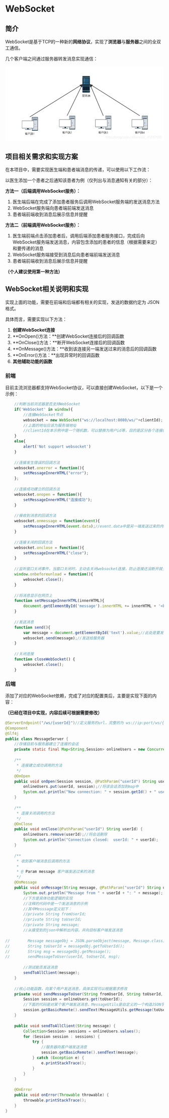 # WebSocket

## 简介

WebSocket是基于TCP的一种新的**网络协议**，实现了**浏览器**与**服务器**之间的全双工通信。

几个客户端之间通过服务器转发消息实现通信：

<img src="任喆轩.assets\websocket网络结构.png" style="zoom: 80%;" />



## 项目相关需求和实现方案

在本项目中，需要实现医生端和患者端消息的传递，可以使用以下工作流：

以医生添加一个患者之后通知该患者为例（仅列出与消息通知有关的部分）：

**方法一（后端调用WebSocket服务）：**

1. 医生端后端在完成了添加患者服务后调用WebSocket服务端的发送消息方法
2. WebSocket服务端向患者端前端发送消息
3. 患者端前端收到消息后展示信息并提醒

**方法二（前端调用WebSocket服务）：**

1. 医生端前端点击添加患者后，调用后端添加患者服务接口，完成后向WebSocket服务端发送消息，内容包含添加的患者的信息（根据需要来定）和要传递的消息
2. WebSocket服务端接受到消息后向患者端前端发送消息
3. 患者端前端收到消息后展示信息并提醒

**（个人建议使用第一种方法）**



## WebSocket相关说明和实现

实现上面的功能，需要在前端和后端都有相关的实现，发送的数据约定为 JSON 格式。

具体而言，需要实现以下方法：

1. **创建WebSocket连接**
2. **OnOpen()方法：**创建WebSocket连接后的回调函数
3. **OnClose()方法：**断开WebSocket连接后的回调函数
4. **OnMessage()方法：**收到该连接另一端发送过来的消息后的回调函数
5. **OnError()方法：**出现异常时的回调函数
6. **其他辅助功能的函数**



### 前端

目前主流浏览器都支持WebSocket协议，可以直接创建WebSocket，以下是一个示例：

```JavaScript
	//判断当前浏览器是否支持WebSocket
    if('WebSocket' in window){
        //连接WebSocket节点
        websocket = new WebSocket("ws://localhost:8080/ws/"+clientId);
        //上面的地址应该为服务端地址
        //clientId在本示例中是一个随机数，可以替换为用户id等，目的是区分各个连接的客户端
    }
    else{
        alert('Not support websocket')
    }

    //连接发生错误的回调方法
    websocket.onerror = function(){
        setMessageInnerHTML("error");
    };

    //连接成功建立的回调方法
    websocket.onopen = function(){
        setMessageInnerHTML("连接成功");
    }

    //接收到消息的回调方法
    websocket.onmessage = function(event){
        setMessageInnerHTML(event.data);//event.data中是另一端发送过来的内容
    }

    //连接关闭的回调方法
    websocket.onclose = function(){
        setMessageInnerHTML("close");
    }

	//监听窗口关闭事件，当窗口关闭时，主动去关闭websocket连接，防止连接还没断开就关闭窗口，server端会抛异常。
    window.onbeforeunload = function(){
        websocket.close();
    }

    //将消息显示在网页上
    function setMessageInnerHTML(innerHTML){
        document.getElementById('message').innerHTML += innerHTML + '<br/>';
    }

    //发送消息
    function send(){
        var message = document.getElementById('text').value;//此处是要发送的消息
        websocket.send(message);//发送给服务器
    }
	
	//关闭连接
    function closeWebSocket() {
        websocket.close();
    }

```



### 后端

添加了对应的WebSocket依赖，完成了对应的配置类后，主要是实现下面的内容：

**（已经在项目中实现，内容后续可根据需要修改）**

```Java
@ServerEndpoint("/ws/{userId}")//定义服务的url，完整的为 ws://ip:port/ws/{userId}
@Component
@Slf4j
public class MessageServer {
    //存储目前与服务器建立了连接的会话
    private static final Map<String,Session> onlineUsers = new ConcurrentHashMap<>();

    /**
     * 连接建立成功调用的方法
     */
    @OnOpen
    public void onOpen(Session session, @PathParam("userId") String userId) {
        onlineUsers.put(userId, session);//将该会话添加到map中
        System.out.println("New connection: " + session.getId() + " userId: " + userId);
    }

    /**
     * 连接关闭调用的方法
     */
    @OnClose
    public void onClose(@PathParam("userId") String userId) {
        onlineUsers.remove(userId);//将会话删除
        System.out.println("Connection closed:  userId: " + userId);
    }

    /**
     * 收到客户端消息后调用的方法
     *
     * @ Param message 客户端发送过来的消息
     */
    @OnMessage
    public void onMessage(String message, @PathParam("userId") String userId) throws Exception {
        System.out.println("Message from " + userId + ": " + message);
        //下方是具体功能逻辑的实现
        //注释的代码中是一个发送消息的示例
        //其中Messsage定义如下：
        //private String fromUserId;
    	//private String toUserId;
    	//private String message;
        //从接受到的json中解析出内容，并向目标客户端发送消息
        
//        Message messageObj = JSON.parseObject(message, Message.class);
//        String toUserId = messageObj.getToUserId();
//        String msg = messageObj.getMessage();
//        sendMessageToUser(userId, toUserId, msg);
        
        //测试能否发送消息
        sendToAllClient(message);
    }

    //核心功能函数，向某个用户发送消息，具体实现可以根据需求修改
    private void sendMessageToUser(String fromUserId, String toUserId, String message) throws IOException {
        Session session = onlineUsers.get(toUserId);
        //下面的代码是对某个客户端发送消息，MessageUtils是自定义的一个构造JSON字符串的方法
        session.getBasicRemote().sendText(MessageUtils.getMessage(toUserId, fromUserId, message));
    }

    public void sendToAllClient(String message) {
        Collection<Session> sessions = onlineUsers.values();
        for (Session session : sessions) {
            try {
                //服务器向客户端发送消息
                session.getBasicRemote().sendText(message);
            } catch (Exception e) {
                e.printStackTrace();
            }
        }
    }

    @OnError
    public void onError(Throwable throwable) {
        throwable.printStackTrace();
    }
}
```



